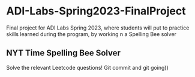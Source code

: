 # ADI-Labs-Spring2023-FinalProject
Final project for ADI Labs Spring 2023, where students will put to practice skills learned during the program, by working n a Spelling Bee solver

## NYT Time Spelling Bee Solver

Solve the relevant Leetcode questions! Git commit and git going))

